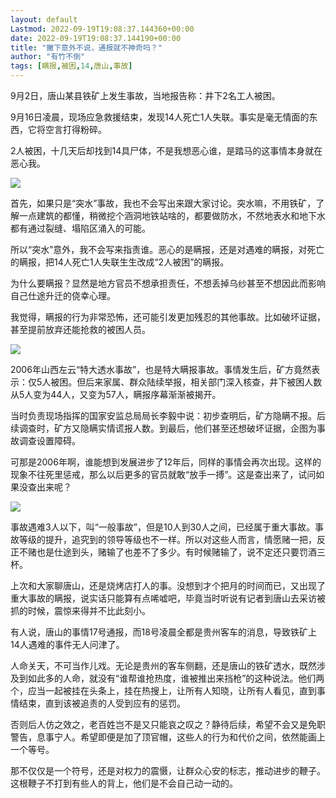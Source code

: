 ```yaml
---
layout: default
Lastmod: 2022-09-19T19:08:37.144360+00:00
date: 2022-09-19T19:08:37.144190+00:00
title: "撇下意外不说，通报就不神奇吗？"
author: "有竹不倒"
tags: [瞒报,被困,14,唐山,事故]
---
```


9月2日，唐山某县铁矿上发生事故，当地报告称：井下2名工人被困。  

9月16日凌晨，现场应急救援结束，发现14人死亡1人失联。事实是毫无情面的东西，它将空言打得粉碎。  

2人被困，十几天后却找到14具尸体，不是我想恶心谁，是踏马的这事情本身就在恶心我。  

![](https://images.weserv.nl/?url=https%3A//mmbiz.qpic.cn/mmbiz_png/txC73sicDDx7ViaXyJuV9I326ticyR9bOmO9DQdAwzUzEKCUqx1youDyibNRVO0ABu3ic49IqmoLmqY67MLRnqVDEicg/640%3Fwx_fmt%3Dpng)

首先，如果只是“突水”事故，我也不会写出来跟大家讨论。突水嘛，不用铁矿，了解一点建筑的都懂，稍微挖个涵洞地铁站啥的，都要做防水，不然地表水和地下水都有通过裂缝、塌陷区涌入的可能。

所以“突水”意外，我不会写来指责谁。恶心的是瞒报，还是对遇难的瞒报，对死亡的瞒报，把14人死亡1人失联生生改成“2人被困”的瞒报。  

为什么要瞒报？显然是地方官员不想承担责任，不想丢掉乌纱甚至不想因此而影响自己仕途升迁的侥幸心理。  

我觉得，瞒报的行为非常恐怖，还可能引发更加残忍的其他事故。比如破坏证据，甚至提前放弃还能抢救的被困人员。  

![](https://images.weserv.nl/?url=https%3A//mmbiz.qpic.cn/mmbiz_png/txC73sicDDx7ViaXyJuV9I326ticyR9bOmOwW0aVESs6mrza6UL5piauOd9icotI3zWvsIInibYfMkbvVDZ6o3yKFPTw/640%3Fwx_fmt%3Dpng)

2006年山西左云“特大透水事故”，也是特大瞒报事故。事情发生后，矿方竟然表示：仅5人被困。但后来家属、群众陆续举报，相关部门深入核查，井下被困人数从5人变为44人，又变为57人，瞒报序幕渐渐被揭开。

当时负责现场指挥的国家安监总局局长李毅中说：初步查明后，矿方隐瞒不报。后续调查时，矿方又隐瞒实情谎报人数。到最后，他们甚至还想破坏证据，企图为事故调查设置障碍。

可那是2006年啊，谁能想到发展进步了12年后，同样的事情会再次出现。这样的现象不往死里惩戒，那么以后更多的官员就敢“放手一搏”。这是查出来了，试问如果没查出来呢？

![](https://images.weserv.nl/?url=https%3A//mmbiz.qpic.cn/mmbiz_png/txC73sicDDx7ViaXyJuV9I326ticyR9bOmOPp94ObBEq5qsuqHorUmwBwzJzLIVCnibDQkLBYoojXs5z7TOl0dA5Uw/640%3Fwx_fmt%3Dpng)

事故遇难3人以下，叫“一般事故”，但是10人到30人之间，已经属于重大事故。事故等级的提升，追究到的领导等级也不一样。所以对这些人而言，情愿赌一把，反正不赌也是仕途到头，赌输了也差不了多少。有时候赌输了，说不定还只要罚酒三杯。

上次和大家聊唐山，还是烧烤店打人的事。没想到才个把月的时间而已，又出现了重大事故的瞒报，说实话只能算有点唏嘘吧，毕竟当时听说有记者到唐山去采访被抓的时候，震惊来得并不比此刻小。

有人说，唐山的事情17号通报，而18号凌晨全都是贵州客车的消息，导致铁矿上14人遇难的事件无人问津了。

人命关天，不可当作儿戏。无论是贵州的客车侧翻，还是唐山的铁矿透水，既然涉及到如此多的人命，就没有“谁帮谁抢热度，谁被推出来挡枪”的这种说法。他们两个，应当一起被挂在头条上，挂在热搜上，让所有人知晓，让所有人看见，直到事情结束，直到该被追责的人受到应有的惩罚。  

否则后人仿之效之，老百姓岂不是又只能哀之叹之？静待后续，希望不会又是免职警告，息事宁人。希望即便是加了顶官帽，这些人的行为和代价之间，依然能画上一个等号。

那不仅仅是一个符号，还是对权力的震慑，让群众心安的标志，推动进步的鞭子。这根鞭子不打到有些人的背上，他们是不会自己动一动的。


